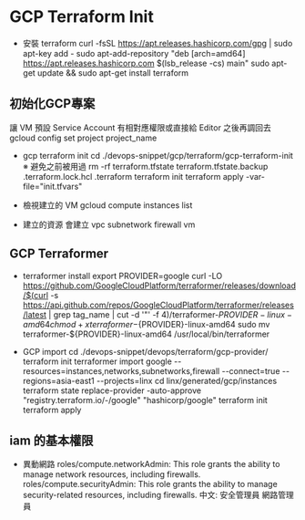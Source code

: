 # GCP Terraform Init

* 安裝 terraform
curl -fsSL https://apt.releases.hashicorp.com/gpg | sudo apt-key add -
sudo apt-add-repository "deb [arch=amd64] https://apt.releases.hashicorp.com $(lsb_release -cs) main"
sudo apt-get update && sudo apt-get install terraform

## 初始化GCP專案
讓 VM 預設 Service Account 有相對應權限或直接給 Editor 之後再調回去
gcloud config set project project_name

* gcp terraform init
cd ./devops-snippet/gcp/terraform/gcp-terraform-init
※ 避免之前被用過
rm -rf terraform.tfstate terraform.tfstate.backup .terraform.lock.hcl .terraform
terraform init
terraform apply -var-file="init.tfvars"

* 檢視建立的 VM
gcloud compute instances list

* 建立的資源
會建立 vpc subnetwork firewall vm

## GCP Terraformer
* terraformer install
export PROVIDER=google
curl -LO https://github.com/GoogleCloudPlatform/terraformer/releases/download/$(curl -s https://api.github.com/repos/GoogleCloudPlatform/terraformer/releases/latest | grep tag_name | cut -d '"' -f 4)/terraformer-${PROVIDER}-linux-amd64
chmod +x terraformer-${PROVIDER}-linux-amd64
sudo mv terraformer-${PROVIDER}-linux-amd64 /usr/local/bin/terraformer

* GCP import
cd ./devops-snippet/devops/terraform/gcp-provider/
terraform init
terraformer import google --resources=instances,networks,subnetworks,firewall --connect=true --regions=asia-east1 --projects=linx
cd linx/generated/gcp/instances
terraform state replace-provider -auto-approve "registry.terraform.io/-/google" "hashicorp/google"
terraform init
terraform apply

## iam 的基本權限
* 異動網路
roles/compute.networkAdmin: This role grants the ability to manage network resources, including firewalls.
roles/compute.securityAdmin: This role grants the ability to manage security-related resources, including firewalls.
中文:
安全管理員 網路管理員
